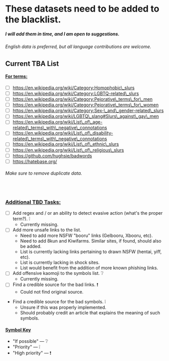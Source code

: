 # **These datasets need to be added to the blacklist.**

##### I will add them in time, and I am open to suggestions.

###### *English data is preferred, but all language contributions are welcome.*

## <b>Current TBA List</b>

#### <ins>For terms:</ins>
* [ ] https://en.wikipedia.org/wiki/Category:Homophobic\_slurs
* [ ] https://en.wikipedia.org/wiki/Category:LGBTQ-related\_slurs
* [ ] https://en.wikipedia.org/wiki/Category:Pejorative\_terms\_for\_men
* [ ] https://en.wikipedia.org/wiki/Category:Pejorative\_terms\_for\_women
* [ ] https://en.wikipedia.org/wiki/Category:Sex-\_and\_gender-related\_slurs
* [ ] https://en.wikipedia.org/wiki/LGBTQ\_slang#Slurs\_against\_gay\_men
* [ ] https://en.wikipedia.org/wiki/List\_of\_age-related\_terms\_with\_negative\_connotations
* [ ] https://en.wikipedia.org/wiki/List\_of\_disability-related\_terms\_with\_negative\_connotations
* [ ] https://en.wikipedia.org/wiki/List\_of\_ethnic\_slurs
* [ ] https://en.wikipedia.org/wiki/List\_of\_religious\_slurs
* [ ] https://github.com/hughsie/badwords
* [ ] https://hatebase.org/

###### Make sure to remove duplicate data.

<br/>

### <ins>Additional TBD Tasks:</ins> 
* [ ] Add regex and / or an ability to detect evasive action (what's the proper term?). ❕
  * Currently missing.
* [ ] Add more unsafe links to the list.
  * Need to add more NSFW "booru" links (Gelbooru, Xbooru, etc).
  * Need to add 8kun and Kiwifarms. Similar sites, if found, should also be added.
  * List is currently lacking links pertaining to drawn NSFW (hentai, yiff, etc).
  * List is currently lacking in shock sites.
  * List would benefit from the addition of more known phishing links.
* [ ] Add offensive kaomoji to the symbols list. ❔
  * Currently missing. 
* [ ] Find a credible source for the bad links. ❗
  * Could not find original source.
* Find a credible source for the bad symbols. ❕
  * Unsure if this was properly implemented.
  * Should probably credit an article that explains the meaning of such symbols. 

#### <ins>Symbol Key</ins>
* "If possible" — ❔
* "Priority" — ❕
* "High priority" — ❗
